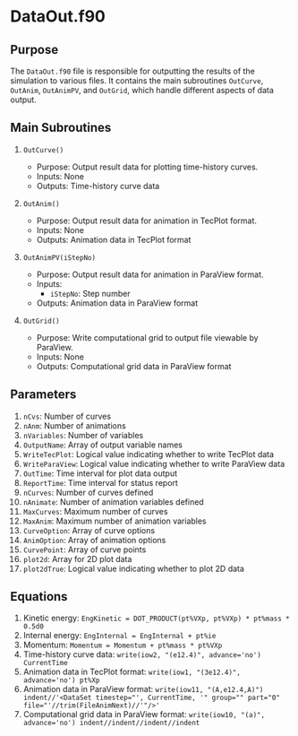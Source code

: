 # DataOut.f90

## Purpose
The `DataOut.f90` file is responsible for outputting the results of the simulation to various files. It contains the main subroutines `OutCurve`, `OutAnim`, `OutAnimPV`, and `OutGrid`, which handle different aspects of data output.

## Main Subroutines
1. `OutCurve()`
   - Purpose: Output result data for plotting time-history curves.
   - Inputs: None
   - Outputs: Time-history curve data

2. `OutAnim()`
   - Purpose: Output result data for animation in TecPlot format.
   - Inputs: None
   - Outputs: Animation data in TecPlot format

3. `OutAnimPV(iStepNo)`
   - Purpose: Output result data for animation in ParaView format.
   - Inputs:
     - `iStepNo`: Step number
   - Outputs: Animation data in ParaView format

4. `OutGrid()`
   - Purpose: Write computational grid to output file viewable by ParaView.
   - Inputs: None
   - Outputs: Computational grid data in ParaView format

## Parameters
1. `nCvs`: Number of curves
2. `nAnm`: Number of animations
3. `nVariables`: Number of variables
4. `OutputName`: Array of output variable names
5. `WriteTecPlot`: Logical value indicating whether to write TecPlot data
6. `WriteParaView`: Logical value indicating whether to write ParaView data
7. `OutTime`: Time interval for plot data output
8. `ReportTime`: Time interval for status report
9. `nCurves`: Number of curves defined
10. `nAnimate`: Number of animation variables defined
11. `MaxCurves`: Maximum number of curves
12. `MaxAnim`: Maximum number of animation variables
13. `CurveOption`: Array of curve options
14. `AnimOption`: Array of animation options
15. `CurvePoint`: Array of curve points
16. `plot2d`: Array for 2D plot data
17. `plot2dTrue`: Logical value indicating whether to plot 2D data

## Equations
1. Kinetic energy: `EngKinetic = DOT_PRODUCT(pt%VXp, pt%VXp) * pt%mass * 0.5d0`
2. Internal energy: `EngInternal = EngInternal + pt%ie`
3. Momentum: `Momentum = Momentum + pt%mass * pt%VXp`
4. Time-history curve data: `write(iow2, "(e12.4)", advance='no') CurrentTime`
5. Animation data in TecPlot format: `write(iow1, "(3e12.4)", advance='no') pt%Xp`
6. Animation data in ParaView format: `write(iow11, "(A,e12.4,A)") indent//'<DataSet timestep="', CurrentTime, '" group="" part="0" file="'//trim(FileAnimNext)//'"/>'`
7. Computational grid data in ParaView format: `write(iow10, "(a)", advance='no') indent//indent//indent//indent`
